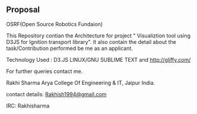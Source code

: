 
 Proposal
----------

 OSRF(Open Source Robotics Fundaion) 

 This Repository contian the Architecture for project " Visualiztion tool using D3JS for Ignition transport library". It also contain the detail about the task/Contribution performed be me as an applicant.

Technology Used : D3.JS LINUX/GNU SUBLIME TEXT and http://gliffy.com/

For further queries contact me.

Rakhi Sharma Arya College Of Engineering & IT, Jaipur India.

contact details: Rakhish1994@gmail.com

IRC: Rakhisharma

